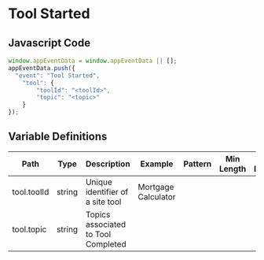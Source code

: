 # Tool Started

### 

## Javascript Code
```js
window.appEventData = window.appEventData || [];
appEventData.push({
  "event": "Tool Started",
    "tool": {
        "toolId": "<toolId>",
        "topic": "<topic>"
    }
});
```

## Variable Definitions

|Path|Type|Description|Example|Pattern|Min Length|Max Length|Minimum|Maximum|Multiple Of|
| --- | --- | --- | --- | --- | --- | --- | --- | --- | --- |
|tool.toolId|string|Unique identifier of a site tool|Mortgage Calculator|||||||
|tool.topic|string|Topics associated to Tool Completed||||||||




